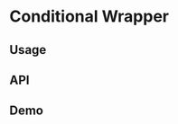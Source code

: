 # Conditional Wrapper

<!-- Used within the library, in a Button component, to add a wrapper acound a button and its popover if behaviour is set to "popover". -->

## Usage

## API

## Demo